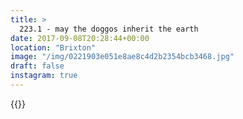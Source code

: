 ```yaml
---
title: >
  223.1 - may the doggos inherit the earth
date: 2017-09-08T20:28:44+00:00
location: "Brixton"
image: "/img/0221903e051e8ae8c4d2b2354bcb3468.jpg"
draft: false
instagram: true
---
```


{{<photo src="/img/0221903e051e8ae8c4d2b2354bcb3468.jpg">}}
